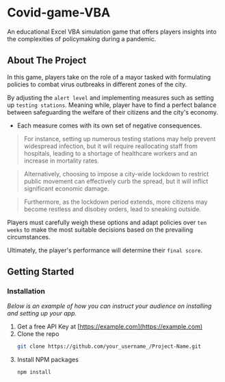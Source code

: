# Covid-game-VBA
An educational Excel VBA simulation game that offers players insights into the complexities of policymaking during a pandemic.

<!-- ABOUT THE PROJECT -->
## About The Project

In this game, players take on the role of a mayor tasked with formulating policies to combat virus outbreaks in different zones of the city. 

By adjusting the `alert level` and implementing measures such as setting up `testing stations`. Meaning while, player have to find a perfect balance between safeguarding the welfare of their citizens and the city's economy.

* Each measure comes with its own set of negative consequences. 
> For instance, setting up numerous testing stations may help prevent widespread infection, but it will require reallocating staff from hospitals, leading to a shortage of healthcare workers and an increase in mortality rates.

> Alternatively, choosing to impose a city-wide lockdown to restrict public movement can effectively curb the spread, but it will inflict significant economic damage.
 
> Furthermore, as the lockdown period extends, more citizens may become restless and disobey orders, lead to sneaking outside.

Players must carefully weigh these options and adapt policies over `ten weeks` to make the most suitable decisions based on the prevailing circumstances. 

Ultimately, the player's performance will determine their `final score`.

<!-- GETTING STARTED -->
## Getting Started

### Installation

_Below is an example of how you can instruct your audience on installing and setting up your app._

1. Get a free API Key at [https://example.com](https://example.com)
2. Clone the repo
   ```sh
   git clone https://github.com/your_username_/Project-Name.git
   ```
3. Install NPM packages
   ```sh
   npm install
